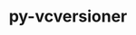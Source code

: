 ---
title: "py-vcversioner"
layout: cache
categories: [package, develop]
meta: {"compilers": ["gcc@=11.4.0", "gcc@=9.4.0", "oneapi@=2024.2.1"], "num_specs": 20, "num_specs_by_stack": {"e4s": 5, "e4s-neoverse-v2": 6, "e4s-neoverse_v1": 2, "e4s-oneapi": 6, "e4s-power": 1, "root": 20}, "oss": ["ubuntu20.04", "ubuntu22.04"], "platforms": ["linux"], "stacks": ["e4s", "e4s-neoverse-v2", "e4s-neoverse_v1", "e4s-oneapi", "e4s-power", "root"], "targets": ["neoverse_v1", "neoverse_v2", "ppc64le", "x86_64_v3"], "versions": ["2.16.0.0"]}
spec_details: [{"compiler": "oneapi@=2024.2.1", "hash": "3xpamjozskrd5jdndyo5uksfm6svv4zp", "os": "ubuntu22.04", "platform": "linux", "size": "-", "stacks": ["e4s-oneapi", "root"], "target": "x86_64_v3", "variants": ["build_system=python_pip"], "versions": ["2.16.0.0"]}, {"compiler": "gcc@=11.4.0", "hash": "6uwbxujaotzz7dedr7ldqyq7twktenfn", "os": "ubuntu22.04", "platform": "linux", "size": "-", "stacks": ["e4s-neoverse-v2", "root"], "target": "neoverse_v2", "variants": ["build_system=python_pip"], "versions": ["2.16.0.0"]}, {"compiler": "gcc@=11.4.0", "hash": "7ymiivlxhokde3g5p6ax3i4mhhxh2wd3", "os": "ubuntu22.04", "platform": "linux", "size": "-", "stacks": ["e4s", "root"], "target": "x86_64_v3", "variants": ["build_system=python_pip"], "versions": ["2.16.0.0"]}, {"compiler": "gcc@=11.4.0", "hash": "a6gbtpn2dpe7o5r66bpuehxbqtfzcsrv", "os": "ubuntu22.04", "platform": "linux", "size": "-", "stacks": ["e4s-neoverse-v2", "root"], "target": "neoverse_v2", "variants": ["build_system=python_pip"], "versions": ["2.16.0.0"]}, {"compiler": "oneapi@=2024.2.1", "hash": "a7s53k2j4jbcnqy6dhdiupxyl2ipqz2s", "os": "ubuntu22.04", "platform": "linux", "size": "-", "stacks": ["e4s-oneapi", "root"], "target": "x86_64_v3", "variants": ["build_system=python_pip"], "versions": ["2.16.0.0"]}, {"compiler": "gcc@=11.4.0", "hash": "c3wv7ahpvagaa56m4fgapv4pdvu7ugeb", "os": "ubuntu22.04", "platform": "linux", "size": "-", "stacks": ["e4s-neoverse-v2", "root"], "target": "neoverse_v2", "variants": ["build_system=python_pip"], "versions": ["2.16.0.0"]}, {"compiler": "oneapi@=2024.2.1", "hash": "cn2cixaojfbggsjr2taiedpaqq6ykrag", "os": "ubuntu22.04", "platform": "linux", "size": "-", "stacks": ["e4s-oneapi", "root"], "target": "x86_64_v3", "variants": ["build_system=python_pip"], "versions": ["2.16.0.0"]}, {"compiler": "gcc@=11.4.0", "hash": "crca3mqefy5yxpswtgjfu6wzo5gw4k5r", "os": "ubuntu22.04", "platform": "linux", "size": "-", "stacks": ["e4s-neoverse-v2", "root"], "target": "neoverse_v2", "variants": ["build_system=python_pip"], "versions": ["2.16.0.0"]}, {"compiler": "gcc@=11.4.0", "hash": "g2bolwmf7dccdjgyrfqlri5k5egx6h43", "os": "ubuntu22.04", "platform": "linux", "size": "-", "stacks": ["e4s", "root"], "target": "x86_64_v3", "variants": ["build_system=python_pip"], "versions": ["2.16.0.0"]}, {"compiler": "gcc@=11.4.0", "hash": "gz3edn2lwius7x2fn2lxduhkvgw3i2ut", "os": "ubuntu22.04", "platform": "linux", "size": "-", "stacks": ["e4s-neoverse-v2", "root"], "target": "neoverse_v2", "variants": ["build_system=python_pip"], "versions": ["2.16.0.0"]}, {"compiler": "oneapi@=2024.2.1", "hash": "igl3qiqhde326pxtpbsvzxjw2uanqwqc", "os": "ubuntu22.04", "platform": "linux", "size": "-", "stacks": ["e4s-oneapi", "root"], "target": "x86_64_v3", "variants": ["build_system=python_pip"], "versions": ["2.16.0.0"]}, {"compiler": "gcc@=11.4.0", "hash": "kfdqkvv6aubp5vcppgyuc3gnvq7hr64x", "os": "ubuntu22.04", "platform": "linux", "size": "-", "stacks": ["e4s", "root"], "target": "x86_64_v3", "variants": ["build_system=python_pip"], "versions": ["2.16.0.0"]}, {"compiler": "gcc@=11.4.0", "hash": "kn5ug3ha4p5bxrfrdtpq4bdhn2tpvgie", "os": "ubuntu22.04", "platform": "linux", "size": "-", "stacks": ["e4s", "root"], "target": "x86_64_v3", "variants": ["build_system=python_pip"], "versions": ["2.16.0.0"]}, {"compiler": "oneapi@=2024.2.1", "hash": "mchmviz7slvcwoy3amqhz56epd5k64im", "os": "ubuntu22.04", "platform": "linux", "size": "-", "stacks": ["e4s-oneapi", "root"], "target": "x86_64_v3", "variants": ["build_system=python_pip"], "versions": ["2.16.0.0"]}, {"compiler": "gcc@=11.4.0", "hash": "mquny37xcn4moqzycwau2n46pdpewnli", "os": "ubuntu22.04", "platform": "linux", "size": "-", "stacks": ["e4s-neoverse_v1", "root"], "target": "neoverse_v1", "variants": ["build_system=python_pip"], "versions": ["2.16.0.0"]}, {"compiler": "oneapi@=2024.2.1", "hash": "nl3kao52katmgbqemkkswn5zayqsaen5", "os": "ubuntu22.04", "platform": "linux", "size": "-", "stacks": ["e4s-oneapi", "root"], "target": "x86_64_v3", "variants": ["build_system=python_pip"], "versions": ["2.16.0.0"]}, {"compiler": "gcc@=9.4.0", "hash": "oxl5ae5dunexirhq5injkmgwevvcacrc", "os": "ubuntu20.04", "platform": "linux", "size": "-", "stacks": ["e4s-power", "root"], "target": "ppc64le", "variants": ["build_system=python_pip"], "versions": ["2.16.0.0"]}, {"compiler": "gcc@=11.4.0", "hash": "oypoxreah76avfmhecvsbxs3plxzwr5c", "os": "ubuntu22.04", "platform": "linux", "size": "-", "stacks": ["e4s-neoverse_v1", "root"], "target": "neoverse_v1", "variants": ["build_system=python_pip"], "versions": ["2.16.0.0"]}, {"compiler": "gcc@=11.4.0", "hash": "ss2l3gxa5mzso4mavrb6hoyd24lnd4yg", "os": "ubuntu22.04", "platform": "linux", "size": "-", "stacks": ["e4s", "root"], "target": "x86_64_v3", "variants": ["build_system=python_pip"], "versions": ["2.16.0.0"]}, {"compiler": "gcc@=11.4.0", "hash": "voz6xqtdkblp4bs3cig7qoqar7kuzr7h", "os": "ubuntu22.04", "platform": "linux", "size": "-", "stacks": ["e4s-neoverse-v2", "root"], "target": "neoverse_v2", "variants": ["build_system=python_pip"], "versions": ["2.16.0.0"]}]
---